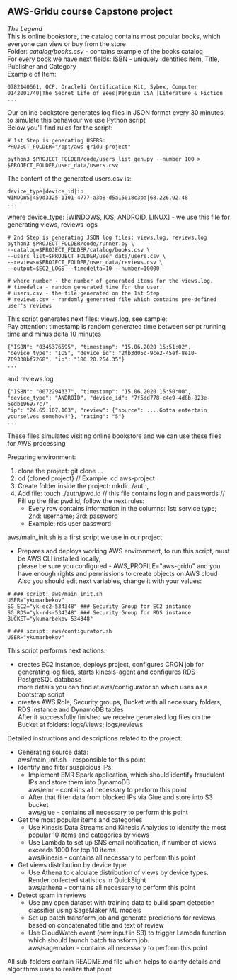 ## AWS-Gridu course Capstone project

_The Legend_  
This is online bookstore, the catalog contains most popular books, which everyone can view or buy from the store  
Folder: _catalog/books.csv_ - contains example of the books catalog  
For every book we have next fields: ISBN - uniquely identifies item, Title, Publisher and Category  
Example of Item:  
```
0782140661, OCP: Oracle9i Certification Kit, Sybex, Computer
0142001740|The Secret Life of Bees|Penguin USA |Literature & Fiction
...
``` 
Our online bookstore generates log files in JSON format every 30 minutes, to simulate this behaviour we use Python script  
Below you'll find rules for the script:  
```
# 1st Step is generating USERS:
PROJECT_FOLDER="/opt/aws-gridu-project"

python3 $PROJECT_FOLDER/code/users_list_gen.py --number 100 > $PROJECT_FOLDER/user_data/users.csv
```
The content of the generated users.csv is:  
```
device_type|device_id|ip
WINDOWS|459d3325-1101-4777-a3b8-d5a15018c3ba|68.226.92.48
...
```
where device_type: [WINDOWS, IOS, ANDROID, LINUX] - we use this file for generating views, reviews logs  
```
# 2nd Step is generating JSON log files: views.log, reviews.log  
python3 $PROJECT_FOLDER/code/runner.py \
--catalog=$PROJECT_FOLDER/catalog/books.csv \
--users_list=$PROJECT_FOLDER/user_data/users.csv \
--reviews=$PROJECT_FOLDER/user_data/reviews.csv \
--output=$EC2_LOGS --timedelta=10 --number=10000

# where number - the number of generated items for the views.log, 
# timedelta - random generated time for the user. 
# users.csv - the file generated on the 1st Step
# reviews.csv - randomly generated file which contains pre-defined user's reviews
```
This script generates next files:  views.log, see sample:  
Pay attention: timestamp is random generated time between script running time and minus delta 10 minutes  
```
{"ISBN": "0345376595", "timestamp": "15.06.2020 15:51:02", "device_type": "IOS", "device_id": "2fb3d05c-9ce2-45ef-8e10-709338bf7268", "ip": "186.20.254.35"}
...
```
and reviews.log
```
{"ISBN": "0072294337", "timestamp": "15.06.2020 15:50:00", "device_type": "ANDROID", "device_id": "7f5dd778-c4e9-4d8b-823e-6edb196977c7", 
"ip": "24.65.107.103", "review": {"source": ....Gotta entertain yourselves somehow!"}, "rating": "5"}
...
```
These files simulates visiting online bookstore and we can use these files for AWS processing  

Preparing environment:  
1) clone the project: git clone ...  
2) cd {cloned project} // Example: cd aws-project  
3) Create folder inside the project: mkdir ./auth,  
4) Add file: touch ./auth/pwd.id  // this file contains login and passwords //  
   Fill up the file: pwd.id, follow the next rules:  
   - Every row contains information in the columns: 1st: service type; 2nd: username; 3rd: password  
   - Example: rds user password  

aws/main_init.sh is a first script we use in our project:   
- Prepares and deploys working AWS environment, to run this script, must be AWS CLI installed locally,  
please be sure you configured - AWS_PROFILE="aws-gridu" and you have enough rights and permissions to create objects on AWS cloud   
Also you should edit next variables, change it with your values: 
```
# ### script: aws/main_init.sh
USER="ykumarbekov"
SG_EC2="yk-ec2-534348" ### Security Group for EC2 instance
SG_RDS="yk-rds-534348" ### Security Group for RDS instance
BUCKET="ykumarbekov-534348"

# ### script: aws/configurator.sh
USER="ykumarbekov"
```  
This script performs next actions:  
- creates EC2 instance, deploys project, configures CRON job for generating log files, starts kinesis-agent and configures RDS PostgreSQL database  
  more details you can find at aws/configurator.sh which uses as a bootstrap script  
- creates AWS Role, Security groups, Bucket with all necessary folders, RDS instance and DynamoDB tables  
After it successfully finished we receive generated log files on the Bucket at folders: logs/views; logs/reviews  

Detailed instructions and descriptions related to the project:  
- Generating source data:  
  aws/main_init.sh - responsible for this point  
- Identify and filter suspicious IPs:  
  - Implement EMR Spark application, which should identify fraudulent IPs and store them into DynamoDB  
  aws/emr - contains all necessary to perform this point  
  - After that filter data from blocked IPs via Glue and store into S3 bucket  
  aws/glue - contains all necessary to perform this point  
- Get the most popular items and categories  
  - Use Kinesis Data Streams and Kinesis Analytics to identify the most popular 10 items and categories by views  
  - Use Lambda to set up SNS email notification, if number of views exceeds 1000 for top 10 items  
  aws/kinesis - contains all necessary to perform this point  
- Get views distribution by device type
  - Use Athena to calculate distribution of views by device types. Render collected statistics in QuickSight  
  aws/athena - contains all necessary to perform this point  
- Detect spam in reviews  
  - Use any open dataset with training data to build spam detection classifier using SageMaker ML models  
  - Set up batch transform job and generate predictions for reviews, based on concatenated title and text of review  
  - Use CloudWatch event (new input in S3) to trigger Lambda function which should launch batch transform job.  
  aws/sagemaker - contains all necessary to perform this point  
  
All sub-folders contain README.md file which helps to clarify details and algorithms uses to realize that point  
  


 